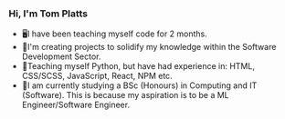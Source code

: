 ### Hi, I'm Tom Platts

<ul>
  <li>🖥️I have been teaching myself code for 2 months.
  <li>💬I'm creating projects to solidify my knowledge within the Software Development Sector.
  <li>🌱Teaching myself Python, but have had experience in: HTML, CSS/SCSS, JavaScript, React, NPM etc.
  <li>🔭I am currently studying a BSc (Honours) in Computing and IT (Software). This is because my aspiration is to be a ML Engineer/Software Engineer.
<ul>

<!--
**TPlatts04/TPlatts04** is a ✨ _special_ ✨ repository because its `README.md` (this file) appears on your GitHub profile.

Here are some ideas to get you started:

- 🔭 I’m currently working on ...
- 🌱 I’m currently learning ...
- 👯 I’m looking to collaborate on ...
- 🤔 I’m looking for help with ...
- 💬 Ask me about ...
- 📫 How to reach me: ...
- 😄 Pronouns: ...
- ⚡ Fun fact: ...
-->
